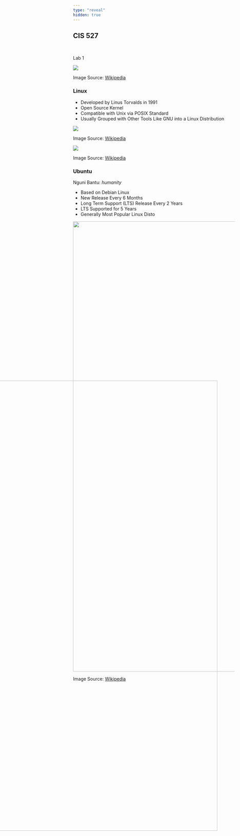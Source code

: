 ```yaml
---
type: "reveal"
hidden: true
---
```

<section>
	<h2>CIS 527</h2><br><p>Lab 1</p>
  <img class="plain stretch" src="../../images/ubuntu_logo_wiki.png">
  <p class="imagecredit">Image Source: <a href="http://en.wikipedia.org/wiki/Ubuntu_(operating_system)">Wikipedia</a></p>
</section>
<section>
  <h3>Linux</h3>
  <ul>
    <li>Developed by Linus Torvalds in 1991</li>
    <li>Open Source Kernel</li>
    <li>Compatible with Unix via POSIX Standard</li>
    <li>Usually Grouped with Other Tools Like GNU into a Linux Distribution</li>
  </ul>
</section>
<section>
  <img class="stretch plain" src="../../images/unix_timeline_wiki.svg">
  <p class="imagecredit">Image Source: <a href="https://en.wikipedia.org/wiki/Linux">Wikipedia</a></p>
</section>
<section>
  <img class="stretch plain" src="../../images/linux_distro_wiki.svg">
  <p class="imagecredit">Image Source: <a href="https://en.wikipedia.org/wiki/Linux">Wikipedia</a></p>
</section>
<section>
  <h3>Ubuntu</h3>
  <p>Nguni Bantu: <i>humanity</i></p>
  <ul>
    <li>Based on Debian Linux</li>
    <li>New Release Every 6 Months</li>
    <li>Long Term Support (LTS) Release Every 2 Years</li>
    <li>LTS Supported for 5 Years</li>
    <li>Generally Most Popular Linux Disto</li>
  </ul>
</section>
<section>
  <section>
    <div>
      <img class="plain" style="width: 1400px;" src="../../images/linux_timeline_wiki.svg">
      <p class="imagecredit">Image Source: <a href="https://en.wikipedia.org/wiki/Linux_distribution">Wikipedia</a></p>
    </div>
  </section>
  <section>
    <div style="margin: -950px;">
      <img class="plain" style="width: 1400px;" src="../../images/linux_timeline_wiki.svg">
      <p class="imagecredit">Image Source: <a href="https://en.wikipedia.org/wiki/Linux_distribution">Wikipedia</a></p>
    </div>
  </section>
  <section>
    <div style="margin: -1900px;">
      <img class="plain" style="width: 1400px;" src="../../images/linux_timeline_wiki.svg">
      <p class="imagecredit">Image Source: <a href="https://en.wikipedia.org/wiki/Linux_distribution">Wikipedia</a></p>
    </div>
  </section>
  <section>
    <div style="margin: -2850px;">
      <img class="plain" style="width: 1400px;" src="../../images/linux_timeline_wiki.svg">
      <p class="imagecredit">Image Source: <a href="https://en.wikipedia.org/wiki/Linux_distribution">Wikipedia</a></p>
    </div>
  </section>
  <section>
    <div style="margin: -3800px;">
      <img class="plain" style="width: 1400px;" src="../../images/linux_timeline_wiki.svg">
      <p class="imagecredit">Image Source: <a href="https://en.wikipedia.org/wiki/Linux_distribution">Wikipedia</a></p>
    </div>
  </section>
  <section>
    <div style="margin: -4750px;">
      <img class="plain" style="width: 1400px;" src="../../images/linux_timeline_wiki.svg">
      <p class="imagecredit">Image Source: <a href="https://en.wikipedia.org/wiki/Linux_distribution">Wikipedia</a></p>
    </div>
  </section>
  <section>
    <div style="margin: -5700px;">
      <img class="plain" style="width: 1400px;" src="../../images/linux_timeline_wiki.svg">
      <p class="imagecredit">Image Source: <a href="https://en.wikipedia.org/wiki/Linux_distribution">Wikipedia</a></p>
    </div>
  </section>
</section>
<section>
  <h3>4.10 - Warty Warthog</h3>
  <img class="stretch" src="../../images/ubuntu4.10_wiki.png">
  <p class="imagecredit">Image Source: <a href="https://en.wikipedia.org/wiki/Ubuntu_version_history">Wikipedia</a></p>
</section>
<section>
  <h3>6.06 - Dapper Drake LTS</h3>
  <img class="stretch" src="../../images/ubuntu6.06_wiki.png">
  <p class="imagecredit">Image Source: <a href="https://en.wikipedia.org/wiki/Ubuntu_version_history">Wikipedia</a></p>
</section>
<section>
  <h3>8.04 - Hardy Heron LTS</h3>
  <img class="stretch" src="../../images/ubuntu8.04_wiki.png">
  <p class="imagecredit">Image Source: <a href="https://en.wikipedia.org/wiki/Ubuntu_version_history">Wikipedia</a></p>
</section>
<section>
  <h3>10.04 - Lucid Lynx LTS</h3>
  <img class="stretch" src="../../images/ubuntu10.04_wiki.png">
  <p class="imagecredit">Image Source: <a href="https://en.wikipedia.org/wiki/Ubuntu_version_history">Wikipedia</a></p>
</section>
<section>
  <h3>12.04 - Precise Pangolin LTS</h3>
  <img class="stretch" src="../../images/ubuntu12.04_wiki.png">
  <p class="imagecredit">Image Source: <a href="https://en.wikipedia.org/wiki/Ubuntu_version_history">Wikipedia</a></p>
</section>
<section>
  <h3>14.04 - Trusty Tahr LTS</h3>
  <img class="stretch" src="../../images/ubuntu14.04_wiki.png">
  <p class="imagecredit">Image Source: <a href="https://en.wikipedia.org/wiki/Ubuntu_version_history">Wikipedia</a></p>
</section>
<section>
  <h3>16.04 - Xenial Xerus LTS</h3>
  <img class="stretch" src="../../images/ubuntu16.04_wiki.png">
  <p class="imagecredit">Image Source: <a href="https://en.wikipedia.org/wiki/Ubuntu_version_history">Wikipedia</a></p>
</section>
<section>
  <h3>18.04 - Bionic Beaver LTS</h3>
  <img class="stretch" src="../../images/ubuntu18.04_wiki.png">
  <p class="imagecredit">Image Source: <a href="https://en.wikipedia.org/wiki/Ubuntu_version_history">Wikipedia</a></p>
</section>
<section>
  <h3>20.04 - Focal Fossa LTS</h3>
  <img class="stretch" src="../../images/ubuntu20.04_wiki.png">
  <p class="imagecredit">Image Source: <a href="https://en.wikipedia.org/wiki/Ubuntu_version_history">Wikipedia</a></p>
</section>
<section>
	<h3>Installing Ubuntu</h3>
</section>
<section>
  <section>
    <div>
      <img class="plain" style="width: 1400px;" src="../../images/filesys_geekstuff.png">
			<p class="imagecredit">Image Source: <a href="http://www.thegeekstuff.com/2010/09/linux-file-system-structure/">Geek Stuff</a></p>
    </div>
  </section>
  <section>
    <div style="margin: -1050px;">
      <img class="plain" style="width: 1400px;" src="../../images/filesys_geekstuff.png">
			<p class="imagecredit">Image Source: <a href="http://www.thegeekstuff.com/2010/09/linux-file-system-structure/">Geek Stuff</a></p>
    </div>
  </section>
</section>
<section>
  <h3>Get Started!</h3>
  <p>Complete Lab 1, Task 4:</p>
  <p>Install Ubuntu 20.04</p>
</section>
